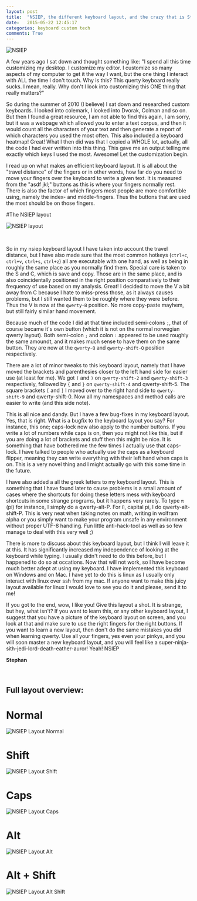 ```yaml
---
layout: post
title:  "NSIEP, the different keyboard layout, and the crazy that is Stephan"
date:   2015-05-22 12:45:17
categories: keyboard custom tech
comments: True
---
```


![NSIEP](/assets/nsiep_logo.png)

A few years ago I sat down and thought something like: "I spend all this time customizing my desktop. I customize my editor. I customize so many aspects of my computer to get it the way I want, but the one thing I interact with ALL the time I don't touch. Why is this? This querty keyboard really sucks. I mean, really. Why don't I look into customizing this ONE thing that really matters?"

So during the summer of 2010 (I believe) I sat down and researched custom keyboards. I looked into colemark, I looked into Dvorak, Colman and so on. But then I found a great resource, I am not able to find this again, I am sorry, but it was a webpage which allowed you to enter a text corpus, and then it would count all the characters of your text and then generate a report of which characters you used the most often. This also included a keyboard heatmap! Great! What I then did was that I copied a WHOLE lot, actually, all the code I had ever written into this thing. This gave me an output telling me exactly which keys I used the most. Awesome! Let the customization begin.

I read up on what makes an efficient keyboard layout. It is all about the "travel distance" of the fingers or in other words, how far do you need to move your fingers over the keyboard to write a given text. It is measured from the "asdf jkl;" buttons as this is where your fingers normally rest. There is also the factor of which fingers most people are more comfortible using, namely the index- and middle-fingers. Thus the buttons that are used the most should be on those fingers. 

#The NSIEP layout

![NSIEP layout](/assets/nsiep.png)

<br/>

So in my nsiep keyboard layout I have taken into account the travel distance, but I have also made sure that the most common hotkeys (`ctrl+c`, `ctrl+v`, `ctrl+s`, `ctrl+z`) all are executable with one hand, as well as being in roughly the same place as you normally find them. Special care is taken to the S and C, which is save and copy. Those are in the same place, and is also coincidentally positioned in the right position comparatively to their frequency of use based on my analysis. Great! I decided to move the V a bit away from C because I hate to miss-press those, as it always causes problems, but I still wanted them to be roughly where they were before. Thus the V is now at the `qwerty-B` position. No more copy-paste mayhem, but still fairly similar hand movement.

Because much of the code I did at that time included semi-colons `;`, that of course became it's own button (which it is not on the normal norwegian qwerty layout). Both semi-colon `;` and colon `:` appeared to be used roughly the same amoundt, and it makes much sense to have them on the same button. They are now at the `qwerty-Q` and `qwerty-shift-Q` position respectively. 

There are a lot of minor tweaks to this keyboard layout, namely that I have moved the brackets and parenthesies closer to the left hand side for easier use (at least for me). We got `(` and `)` on `qwerty-shift-2` and `qwerty-shift-3` respectively, followed by `{` and `}` on `qwerty-shift-4` and qwerty-shift-5. The square brackets `[` and `]` I moved over to the right hand side to `qwerty-shift-9` and qwerty-shift-0. Now all my namespaces and method calls are easier to write (and this side note).

This is all nice and dandy. But I have a few bug-fixes in my keyboard layout. Yes, that is right. What is a bugfix to the keyboard layout you say? For instance, this one; caps-lock now also apply to the number buttons. If you write a lot of numbers while caps is on, then you might not like this, but if you are doing a lot of brackets and stuff then this might be nice. It is something that have bothered me the few times I actually use that caps-lock. I have talked to people who actually use the caps as a keyboard flipper, meaning they can write everything with their left hand when caps is on. This is a very novel thing and I might actually go with this some time in the future.

I have also added a all the greek letters to my keyboard layout. This is something that I have found later to cause problems is a small amount of cases where the shortcuts for doing these letters mess with keyboard shortcuts in some strange programs, but it happens very rarely. To type `π` (pi) for instance, I simply do a qwerty-alt-P. For `Π`, capital pi, I do qwerty-alt-shift-P. This is very neat when taking notes on math, writing in wolfram alpha or you simply want to make your program unsafe in any environment without proper UTF-8 handling. Fun little anti-hack-tool as well as so few manage to deal with this very well ;)

There is more to discuss about this keyboard layout, but I think I will leave it at this. It has significantly increased my independence of looking at the keyboard while typing. I usually didn't need to do this before, but I happened to do so at occations. Now that will not work, so I have become much better adept at using my keyboard. I have implemented this keyboard on Windows and on Mac. I have yet to do this is linux as I usually only interact with linux over ssh from my mac. If anyone want to make this juicy layout available for linux I would love to see you do it and please, send it to me! 

If you got to the end, wow, I like you! Give this layout a shot. It is strange, but hey, what isn't? If you want to learn this, or any other keyboard layout, I suggest that you have a picture of the keyboard layout on screen, and you look at that and make sure to use the right fingers for the right buttons. If you want to learn a new layout, then don't do the same mistakes you did when learning qwerty. Use all your fingers, yes even your pinkys, and you will soon master a new keyboard layout, and you will feel like a super-ninja-sith-jedi-lord-death-eather-auror! Yeah! NSIEP

**Stephan**

<br/>

## Full layout overview:

# Normal
![NSIEP Layout Normal](/assets/nsiep.png)

# Shift
![NSIEP Layout Shift](/assets/nsiep_shift.png)

# Caps
![NSIEP Layout Caps](/assets/nsiep_caps.png)

# Alt
![NSIEP Layout Alt](/assets/nsiep_alt.png)

# Alt + Shift
![NSIEP Layout Alt Shift](/assets/nsiep_alt_shift.png)